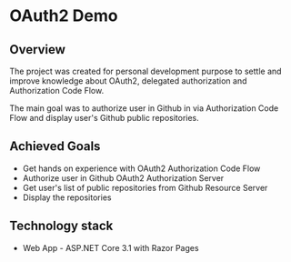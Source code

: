# OAuth2 Demo

## Overview

The project was created for personal development purpose to settle and improve knowledge about OAuth2, delegated authorization and Authorization Code Flow.

The main goal was to authorize user in Github in via Authorization Code Flow and display user's Github public repositories.

## Achieved Goals
- Get hands on experience with OAuth2 Authorization Code Flow
- Authorize user in Github OAuth2 Authorization Server
- Get user's list of public repositories from Github Resource Server
- Display the repositories

## Technology stack
- Web App - ASP.NET Core 3.1 with Razor Pages